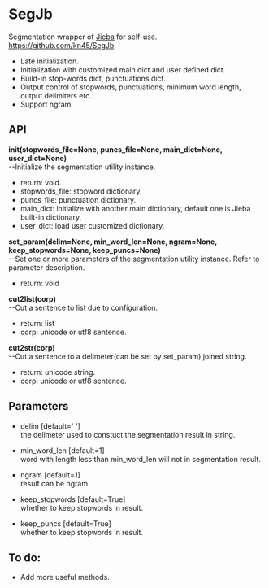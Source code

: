 # SegJb
Segmentation wrapper of [Jieba](https://github.com/fxsjy/jieba) for self-use.  
https://github.com/kn45/SegJb

- Late initialization.  
- Initialization with customized main dict and user defined dict.  
- Build-in stop-words dict, punctuations dict.  
- Output control of stopwords, punctuations, minimum word length, output delimiters etc..  
- Support ngram.  

## API

**init(stopwords_file=None, puncs_file=None, main_dict=None, user_dict=None)**  
--Initialize the segmentation utility instance.  
- return: void.  
- stopwords_file: stopword dictionary.  
- puncs_file: punctuation dictionary.  
- main_dict: initialize with another main dictionary, default one is Jieba built-in dictionary.  
- user_dict: load user customized dictionary.  

**set_param(delim=None, min_word_len=None, ngram=None, keep_stopwords=None, keep_puncs=None)**  
--Set one or more parameters of the segmentation utility instance. Refer to parameter description.  
- return: void  

**cut2list(corp)**  
--Cut a sentence to list due to configuration.  
- return: list<unicode word>  
- corp: unicode or utf8 sentence.  

**cut2str(corp)**  
--Cut a sentence to a delimeter(can be set by set_param) joined string.  
- return: unicode string.  
- corp: unicode or utf8 sentence.  

## Parameters

- delim [default=' ']  
  the delimeter used to constuct the segmentation result in string.  

- min_word_len [default=1]  
  word with length less than min_word_len will not in segmentation result.  

- ngram [default=1]  
  result can be ngram.  

- keep_stopwords [default=True]  
  whether to keep stopwords in result.  

- keep_puncs [default=True]  
  whether to keep stopwords in result.  


## To do:

-  Add more useful methods.

